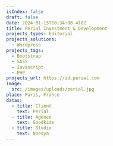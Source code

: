 ```yaml
---
isIndex: false
draft: false
date: 2024-01-15T10:34:08.410Z
title: Perial Investment & Development
projects_types: Editorial
projects_solutions:
  - Wordpress
projects_tags:
  - Bootstrap
  - SASS
  - Javascript
  - PHP
projects_url: https://id.perial.com
image:
  src: /images/uploads/perial.jpg
place: Paris, France
datas:
  - title: Client
    text: Perial
  - title: Agence
    text: Goodkids
  - title: Studio
    text: Noesya
---
```

